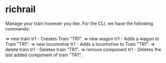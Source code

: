 # richrail
Manage your train however you like. For the CLI, we have the following commands:

=> new train tr1 - Creates Train "TR1".
=> new wagon tr1 - Adds a wagon to Train "TR1".
=> new locomotive tr1 - Adds a locomotive to Train "TR1".
=> delete train tr1 - Deletes train "TR1".
=> remove component tr1 - Deletes the last added component of train "TR1".
